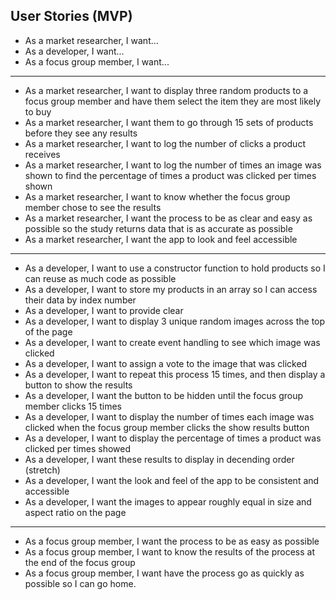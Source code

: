 ## User Stories (MVP)

  * As a market researcher, I want...
  * As a developer, I want...
  * As a focus group member, I want...

---
* As a market researcher, I want to display three random products to a focus group member and have them select the item they are most likely to buy
* As a market researcher, I want them to go through 15 sets of products before they see any results
* As a market researcher, I want to log the number of clicks a product receives
* As a market researcher, I want to log the number of times an image was shown to find the percentage of times a product was clicked per times shown
* As a market researcher, I want to know whether the focus group member chose to see the results
* As a market researcher, I want the process to be as clear and easy as possible so the study returns data that is as accurate as possible
* As a market researcher, I want the app to look and feel accessible

---
* As a developer, I want to use a constructor function to hold products so I can reuse as much code as possible
* As a developer, I want to store my products in an array so I can access their data by index number
* As a developer, I want to provide clear
* As a developer, I want to display 3 unique random images across the top of the page
* As a developer, I want to create event handling to see which image was clicked
* As a developer, I want to assign a vote to the image that was clicked
* As a developer, I want to repeat this process 15 times, and then display a button to show the results
* As a developer, I want the button to be hidden until the focus group member clicks 15 times
* As a developer, I want to display the number of times each image was clicked when the focus group member clicks the show results button
* As a developer, I want to display the percentage of times a product was clicked per times showed
* As a developer, I want these results to display in decending order (stretch)
* As a developer, I want the look and feel of the app to be consistent and accessible
* As a developer, I want the images to appear roughly equal in size and aspect ratio on the page

---
* As a focus group member, I want the process to be as easy as possible
* As a focus group member, I want to know the results of the process at the end of the focus group
* As a focus group member, I want have the process go as quickly as possible so I can go home.
